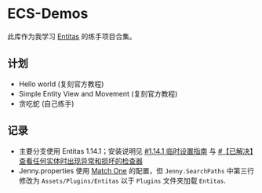 # ECS-Demos
此库作为我学习 [Entitas](https://github.com/sschmid/Entitas) 的练手项目合集。

## 计划
- Hello world (复刻官方教程)
- Simple Entity View and Movement (复刻官方教程)
- 贪吃蛇 (自己练手)

## 记录
- 主要分支使用 Entitas 1.14.1；安装说明见 [#1.14.1 临时设置指南](https://github.com/sschmid/Entitas/issues/1055) 与 [#【已解决】查看任何实体时出现异常和损坏的检查器](https://github.com/sschmid/Entitas/issues/1067)
- Jenny.properties 使用 [Match One](https://github.com/sschmid/Match-One) 的配置，但 `Jenny.SearchPaths` 中第三行修改为 `Assets/Plugins/Entitas` 以于 `Plugins` 文件夹加载 `Entitas`.